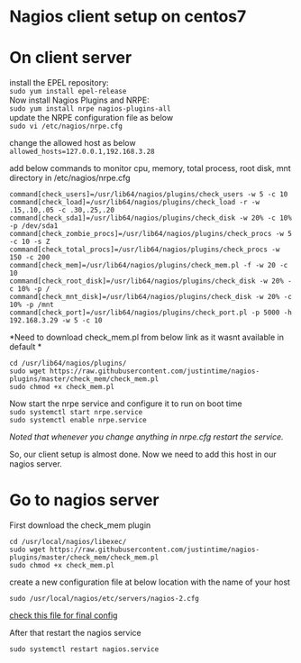 # Nagios client setup on centos7  
# On client server
install the EPEL repository:  
`sudo yum install epel-release`  
Now install Nagios Plugins and NRPE:  
`sudo yum install nrpe nagios-plugins-all`  
update the NRPE configuration file as below  
`sudo vi /etc/nagios/nrpe.cfg`

change the allowed host as below  
`allowed_hosts=127.0.0.1,192.168.3.28`  

add below commands to monitor cpu, memory, total process, root disk, mnt directory in /etc/nagios/nrpe.cfg

```
command[check_users]=/usr/lib64/nagios/plugins/check_users -w 5 -c 10  
command[check_load]=/usr/lib64/nagios/plugins/check_load -r -w .15,.10,.05 -c .30,.25,.20  
command[check_sda1]=/usr/lib64/nagios/plugins/check_disk -w 20% -c 10% -p /dev/sda1  
command[check_zombie_procs]=/usr/lib64/nagios/plugins/check_procs -w 5 -c 10 -s Z  
command[check_total_procs]=/usr/lib64/nagios/plugins/check_procs -w 150 -c 200  
command[check_mem]=/usr/lib64/nagios/plugins/check_mem.pl -f -w 20 -c 10  
command[check_root_disk]=/usr/lib64/nagios/plugins/check_disk -w 20% -c 10% -p /  
command[check_mnt_disk]=/usr/lib64/nagios/plugins/check_disk -w 20% -c 10% -p /mnt  
command[check_port]=/usr/lib64/nagios/plugins/check_port.pl -p 5000 -h 192.168.3.29 -w 5 -c 10  
```  
*Need to download check_mem.pl from below link as it wasnt available in default *
```
cd /usr/lib64/nagios/plugins/  
sudo wget https://raw.githubusercontent.com/justintime/nagios-plugins/master/check_mem/check_mem.pl  
sudo chmod +x check_mem.pl  
```


Now start the nrpe service and configure it to run on boot time  
`sudo systemctl start nrpe.service`  
`sudo systemctl enable nrpe.service`  

*Noted that whenever you change anything in nrpe.cfg restart the service.*  

So, our client setup is almost done. Now we need to add this host in our nagios server.

# Go to nagios server

First download the check_mem plugin  
```
cd /usr/local/nagios/libexec/  
sudo wget https://raw.githubusercontent.com/justintime/nagios-plugins/master/check_mem/check_mem.pl  
sudo chmod +x check_mem.pl  
```

create a new configuration file at below location with the name of your host  

`sudo /usr/local/nagios/etc/servers/nagios-2.cfg`  

[check this file for final config](nagios-2.cfg)

After that restart the nagios service

`sudo systemctl restart nagios.service`


